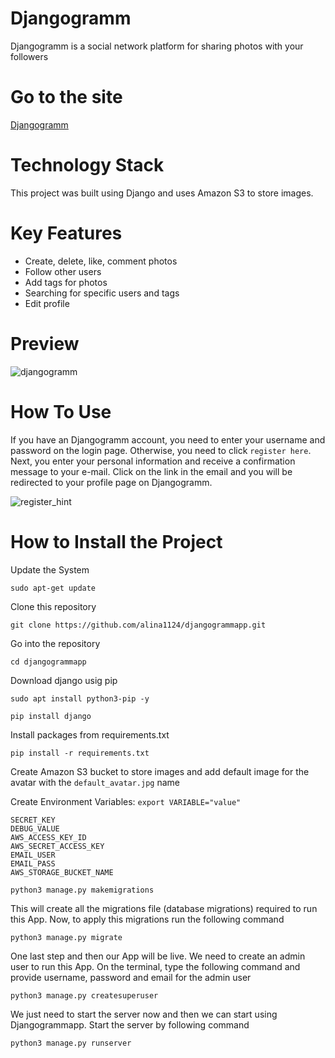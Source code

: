 # Djangogramm
Djangogramm is a social network platform for sharing photos with your followers

# Go to the site
[Djangogramm](https://web-production-0387.up.railway.app/)

# Technology Stack
This project was built using Django and uses Amazon S3 to store images.

# Key Features
* Create, delete, like, comment photos
* Follow other users
* Add tags for photos
* Searching for specific users and tags
* Edit profile

# Preview
![djangogramm](https://user-images.githubusercontent.com/99839351/207478168-55305ea8-70d1-4fd0-a8bf-03c93b094eb0.gif)

# How To Use
If you have an Djangogramm account, you need to enter your username and password on the login page. Otherwise, you need to click `register here`. Next, you enter your personal information and receive a confirmation message to your e-mail. Click on the link in the email and you will be redirected to your profile page on Djangogramm.

![register_hint](https://user-images.githubusercontent.com/99839351/207478208-4352575d-b2d7-4575-92b9-037caa0c87eb.jpg)

# How to Install the Project

Update the System
```
sudo apt-get update
```

Clone this repository
```
git clone https://github.com/alina1124/djangogrammapp.git
```

Go into the repository
```
cd djangogrammapp
```

Download django usig pip
```
sudo apt install python3-pip -y
```
```
pip install django
```
Install packages from requirements.txt
```
pip install -r requirements.txt
```  
Create Amazon S3 bucket to store images and add default image for the avatar with the ```default_avatar.jpg``` name

Create Environment Variables:
```export VARIABLE="value"```
  ```
  SECRET_KEY
  DEBUG_VALUE
  AWS_ACCESS_KEY_ID
  AWS_SECRET_ACCESS_KEY
  EMAIL_USER
  EMAIL_PASS  
  AWS_STORAGE_BUCKET_NAME
```
```
python3 manage.py makemigrations
```
This will create all the migrations file (database migrations) required to run this App.
Now, to apply this migrations run the following command
```
python3 manage.py migrate
```
One last step and then our App will be live. We need to create an admin user to run this App. On the terminal, type the following command and provide username, password and email for the admin user

```
python3 manage.py createsuperuser
```
 We just need to start the server now and then we can start using Djangogrammapp. Start the server by following command

```
python3 manage.py runserver
```



